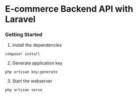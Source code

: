 # E-commerce Backend API with Laravel

### Getting Started

1. Install the dependencies

```shell
composer install
```

2. Generate application key

```shell
php artisan key:generate
```

3. Start the webserver

```shell
php artisan serve
```

